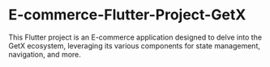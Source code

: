 # E-commerce-Flutter-Project-GetX
This Flutter project is an E-commerce application designed to delve into the GetX ecosystem, leveraging its various components for state management, navigation, and more.
